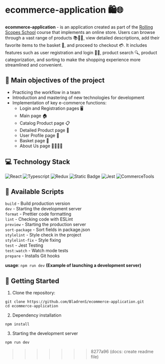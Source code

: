 # ecommerce-application 🛍️🌐

**ecommerce-application** - is an application created as part of the [Rolling Scopes School](https://rs.school/) course that implements an online store. Users can browse through a vast range of products 📚👗👟, view detailed descriptions, add their favorite items to the basket 🛒, and proceed to checkout 💳. It includes features such as user registration and login 📝🔐, product search 🔍, product categorization, and sorting to make the shopping experience more streamlined and convenient.

## 📝 Main objectives of the project

- Practicing the workflow in a team
- Introduction and mastering of new technologies for development
- Implementation of key e-commerce functions:
  - Login and Registration pages 🖥️
  - Main page 🏠
  - Catalog Product page 📋
  - Detailed Product page 🔎
  - User Profile page 👤
  - Basket page 🛒
  - About Us page 🙋‍♂️🙋‍♀️

## 💻 Technology Stack

![React](https://img.shields.io/badge/React-20232A?logo=react)
![Typescript](https://img.shields.io/badge/Typescript-blue?logo=typescript)
![Redux](https://img.shields.io/badge/Redux-764ABC?logo=redux)
![Static Badge](https://img.shields.io/badge/SASS-purple?logo=SASS)
![Jest](https://img.shields.io/badge/Jest-99424f?logo=Jest)
![CommerceTools](https://img.shields.io/badge/CommerceTools-purple?logo=comerctools)

## 🚀 Available Scripts

`build` - Build production version  
`dev` - Starting the development server  
`format` - Prettier code formatting  
`lint` - Checking code with ESLint  
`preview` - Starting the production server  
`sort-package` - Sort fields in package.json  
`stylelint` - Style check in the project  
`stylelint-fix` - Style fixing  
`test` - Jest Testing  
`test:watch` - Watch mode tests  
`prepare` - Installs Git hooks

**usage**: `npm run dev` **(Example of launching a development server)**

## 🏁 Getting Started

1. Clone the repository:

```
git clone https://github.com/BladrenS/ecommerce-application.git
cd ecommerce-application
```

2. Dependency installation

```
npm install
```

3. Starting the development server

```
npm run dev
```
>>>>>>> 8277a96 (docs: create readme file)
